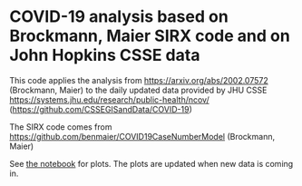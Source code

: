 COVID-19 analysis based on Brockmann, Maier SIRX code and on John Hopkins CSSE data
================================================

This code applies the analysis from https://arxiv.org/abs/2002.07572 (Brockmann, Maier) to the daily updated data provided by JHU CSSE https://systems.jhu.edu/research/public-health/ncov/ (https://github.com/CSSEGISandData/COVID-19)

The SIRX code comes from https://github.com/benmaier/COVID19CaseNumberModel (Brockmann, Maier)

See [the notebook](https://nbviewer.jupyter.org/github/michibo/COVID-19-JHU-CSSE-data-SIRX-evaluation/blob/master/COVID-19%20SIRX%20evaluation.ipynb) for plots. The plots are updated when new data is coming in.
